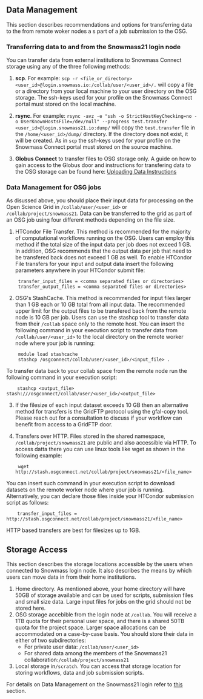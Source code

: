 ## Data Management


This section describes recommendations and options for transferring data to the from remote woker nodes a s part of a job submission to the OSG.

### Transferring data to and from the Snowmass21 login node
You can transfer data from external institutions to Snowmass Connect storage using any of the three following methods:

1. **scp**. For example: `scp -r <file_or_directory> <user_id>@login.snowmass.io:/collab/user/<user_id>/.` will copy a file or a directory
from your local machine to your user directory on the OSG storage. The ssh-keys used for your profile on the Snowmass Connect portal
must stored on the local machine.

2. **rsync**. For example: `rsync -avz -e "ssh -o StrictHostKeyChecking=no -o UserKnownHostsFile=/dev/null" --progress test.transfer <user_id>@login.snowmass21.io:dump/` will copy the `test.transfer` file in the `/home/<user_id>/dump/` directory. If the directory
does not exist, it will be created. As in `scp` the ssh-keys used for your profile on the Snowmass Connect portal
must stored on the source machine.

3. **Globus Connect** to transfer files to OSG storage only. A guide on how to gain access to the Globus door and instructions for transfering
data to the OSG storage can be found here: [Uploading Data Instructions](globus.md)


### Data Management for OSG jobs

As disussed above, you should place their input data for processing on the Open Science Grid in `/collab/user/<user_id>` or 
`/collab/project/snowmass21`. Data can be transferred to the grid as part of an OSG job using four different methods depending on the file size.

1. HTCondor File Transfer. This method is recommended for the majority of computational workflows running on the OSG. Users can employ this method if the total size of the input data per job does not exceed 1 GB. In addition, OSG recommends that the output data per job that need to be transfered back does not exceed 1 GB as well. To enable HTCondor File transfers for your input and output data insert the following parameters anywhere in your HTCondor submit file:

        transfer_input_files = <comma separated files or directories>
        transfer_output_files = <comma separated files or directories>

2. OSG's StashCache. This method is recommended for input files larger than 1 GB each or 10 GB total from all input data. The recommended upper limit for the output files to be transfered back from the remote node is 10 GB per job. Users can use the stashcp tool to transfer data from their `/collab` space only to the remote host. You can insert the following command in your execution script to transfer data from `/collab/user/<user_id>` to the local
directory on the remote worker node where your job is running:

        module load stashcache
        stashcp /osgconnect/collab/user/<user_id>/<input_file> .
        
To transfer data back to your collab space from the remote node run the following command in your execution script:

        stashcp <output_file> stash:///osgconnect/collab/user/<user_id>/<output_file>

3. If the filesize of each input dataset exceeds 10 GB then an alternative method for transfers is the GridFTP protocol using the gfal-copy tool. Please reach out for a consultation to discuss if your workflow can benefit from access to a GridFTP door.

4. Transfers over HTTP. Files stored in the shared namespace, `/collab/project/snowmass21` are public and also accessible via HTTP. To access datta there you can use linux tools like wget as shown in the following example:

        wget http://stash.osgconnect.net/collab/project/snowmass21/<file_name>

You can insert such command in your execution script to download datasets on the remote worker node where your job is running. Alternatively, you can declare those files inside your HTCondor submission script as follows:

        transfer_input_files = http://stash.osgconnect.net/collab/project/snowmass21/<file_name>

HTTP based transfers are best for filesizes up to 1GB.

## Storage Access

This section describes the storage locations accessible by the users when connected to Snowmass login node. It also describes the means by which
users can move data in from their home institutions.

1. Home directory. As mentioned above, your home directory will have 50GB of storage  available and can
be used for scripts, submission files and small size data. Large input files for jobs on the grid should not be stored here.
2. OSG storage accebible from the login node at `/collab`. You will receive a 1TB quota for their personal user space, and there is a shared 50TB quota for the project space. Larger space allocations can be accommodated on a case-by-case basis. You should store their data in either of two subdirectories:  
    * For private user data: `/collab/user/<user_id>`  
    * For shared data among the members of the Snowmass21 collaboration:`/collab/project/snowmass21`
3. Local storage in`/scratch`. You can access that storage location for storing workflows, data and job submission scripts.

For details on Data Management on the Snowmass21 login refer to [this](data_management.md) section.
